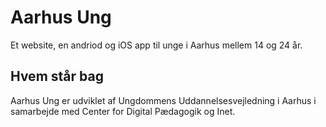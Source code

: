 # Aarhus Ung
Et website, en andriod og iOS app til unge i Aarhus mellem 14 og 24 år.

## Hvem står bag
Aarhus Ung er udviklet af Ungdommens Uddannelsesvejledning i Aarhus i samarbejde med Center for Digital Pædagogik og Inet.
